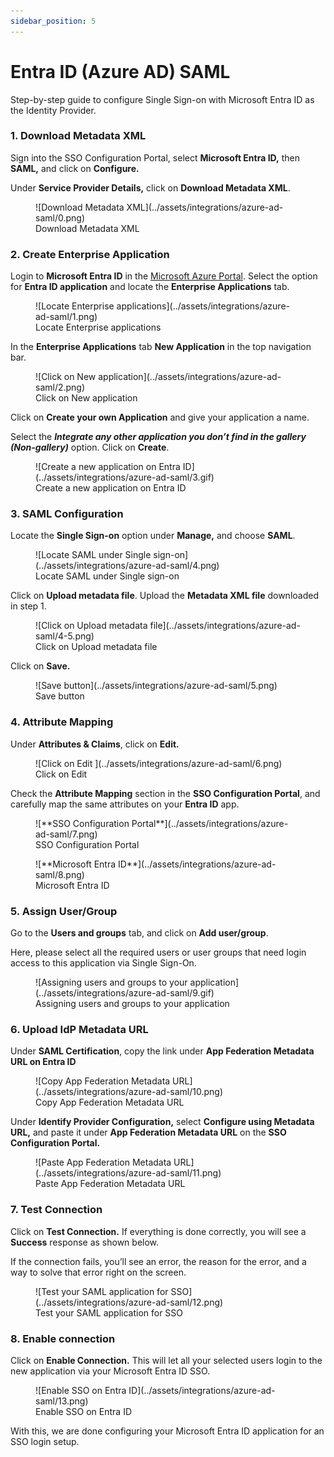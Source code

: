 ```yaml
---
sidebar_position: 5
---
```


# Entra ID (Azure AD) SAML

<Subtitle>Step-by-step guide to configure Single Sign-on with Microsoft Entra ID as the Identity Provider. </Subtitle>

### 1. Download Metadata XML

Sign into the SSO Configuration Portal, select **Microsoft Entra ID,** then **SAML,** and click on **Configure.**

Under **Service Provider Details,** click on **Download Metadata XML**.

<figure>![Download Metadata XML](../assets/integrations/azure-ad-saml/0.png)
<figcaption>Download Metadata XML</figcaption></figure>

### 2. Create Enterprise Application

Login to **Microsoft Entra ID** in the [Microsoft Azure Portal](https://portal.azure.com/). Select the option for **Entra ID application** and locate the **Enterprise Applications** tab.

<figure>![Locate Enterprise applications](../assets/integrations/azure-ad-saml/1.png)
<figcaption>Locate Enterprise applications</figcaption></figure>

In the **Enterprise Applications** tab **New Application** in the top navigation bar.

<figure>![Click on New application](../assets/integrations/azure-ad-saml/2.png)
<figcaption>Click on New application</figcaption></figure>

Click on **Create your own Application** and give your application a name.

Select the **_Integrate any other application you don’t find in the gallery (Non-gallery)_** option. Click on **Create**.

<figure>![Create a new application on Entra ID](../assets/integrations/azure-ad-saml/3.gif)
<figcaption>Create a new application on Entra ID</figcaption></figure>

### 3. SAML Configuration

Locate the **Single Sign-on** option under **Manage,** and choose **SAML**.

<figure>![Locate SAML under Single sign-on](../assets/integrations/azure-ad-saml/4.png)
<figcaption>Locate SAML under Single sign-on</figcaption></figure>

Click on **Upload metadata file**. Upload the **Metadata XML file** downloaded in step 1.

<figure>![Click on Upload metadata file](../assets/integrations/azure-ad-saml/4-5.png)
<figcaption>Click on Upload metadata file</figcaption></figure>

Click on **Save.**

<figure>![Save button](../assets/integrations/azure-ad-saml/5.png)
<figcaption>Save button</figcaption></figure>

### 4. Attribute Mapping

Under **Attributes & Claims**, click on **Edit.**

<figure>![Click on Edit ](../assets/integrations/azure-ad-saml/6.png)
<figcaption>Click on Edit </figcaption></figure>

Check the **Attribute Mapping** section in the **SSO Configuration Portal**, and carefully map the same attributes on your **Entra ID** app.

<figure>![**SSO Configuration Portal**](../assets/integrations/azure-ad-saml/7.png)
<figcaption>SSO Configuration Portal</figcaption></figure>

<figure>![**Microsoft Entra ID**](../assets/integrations/azure-ad-saml/8.png)
<figcaption>Microsoft Entra ID</figcaption></figure>

### 5. Assign User/Group

Go to the **Users and groups** tab, and click on **Add user/group**.

Here, please select all the required users or user groups that need login access to this application via Single Sign-On.

<figure>![Assigning users and groups to your application](../assets/integrations/azure-ad-saml/9.gif)
<figcaption>Assigning users and groups to your application</figcaption></figure>

### 6. Upload IdP Metadata URL

Under **SAML Certification**, copy the link under **App Federation Metadata URL on Entra ID**

<figure>![Copy App Federation Metadata URL](../assets/integrations/azure-ad-saml/10.png)
<figcaption>Copy App Federation Metadata URL</figcaption></figure>

Under **Identify Provider Configuration,** select **Configure using Metadata URL,** and paste it under **App Federation Metadata URL** on the **SSO Configuration Portal.**

<figure>![Paste App Federation Metadata URL](../assets/integrations/azure-ad-saml/11.png)
<figcaption>Paste App Federation Metadata URL</figcaption></figure>

### 7. Test Connection

Click on **Test Connection.** If everything is done correctly, you will see a **Success** response as shown below.

If the connection fails, you’ll see an error, the reason for the error, and a way to solve that error right on the screen.

<figure>![Test your SAML application for SSO](../assets/integrations/azure-ad-saml/12.png)
<figcaption>Test your SAML application for SSO</figcaption></figure>

### 8. Enable connection

Click on **Enable Connection.** This will let all your selected users login to the new application via your Microsoft Entra ID SSO.

<figure>![Enable SSO on Entra ID](../assets/integrations/azure-ad-saml/13.png)
<figcaption>Enable SSO on Entra ID</figcaption></figure>

With this, we are done configuring your Microsoft Entra ID application for an SSO login setup.
